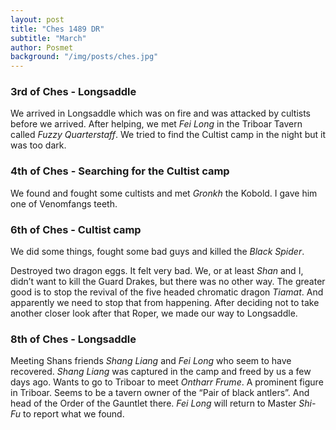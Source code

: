```yaml
---
layout: post
title: "Ches 1489 DR"
subtitle: "March"
author: Posmet
background: "/img/posts/ches.jpg"
---
```


### 3rd of Ches - Longsaddle

We arrived in Longsaddle which was on fire and was attacked by cultists before we arrived. After helping, we met *Fei Long* in the Triboar Tavern called *Fuzzy Quarterstaff*.
We tried to find the Cultist camp in the night but it was too dark.

### 4th of Ches - Searching for the Cultist camp

We found and fought some cultists and met *Gronkh* the Kobold. I gave him one of Venomfangs teeth.

### 6th of Ches - Cultist camp

We did some things, fought some bad guys and killed the *Black Spider*.

Destroyed two dragon eggs. It felt very bad. We, or at least *Shan* and I, didn’t want to kill the Guard Drakes, but there was no other way.
The greater good is to stop the revival of the five headed chromatic dragon *Tiamat*. And apparently we need to stop that from happening.
After deciding not to take another closer look after that Roper, we made our way to Longsaddle.

### 8th of Ches - Longsaddle

Meeting Shans friends *Shang Liang* and *Fei Long* who seem to have recovered.
*Shang Liang* was captured in the camp and freed by us a few days ago. Wants to go to Triboar to meet *Ontharr Frume*. A prominent figure in Triboar. Seems to be a tavern owner of the “Pair of black antlers”.
And head of the Order of the Gauntlet there.
*Fei Long* will return to Master *Shi-Fu* to report what we found.
